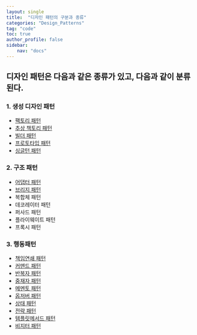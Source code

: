 ```yaml
---
layout: single
title:  "디자인 패턴의 구분과 종류"
categories: "Design_Patterns"
tag: "code"
toc: true
author_profile: false
sidebar:
    nav: "docs"
---
```


## 디자인 패턴은 다음과 같은 종류가 있고, 다음과 같이 분류된다.  


### 1. 생성 디자인 패턴  
- [팩토리 패턴](https://gihak111.github.io/design_patterns/2024/10/15/Design_Patterns_2_upload.html)    
- [추상 책토리 패턴](https://gihak111.github.io/design_patterns/2024/10/18/Design_Patterns_3_upload.html)  
- [빌더 패턴](https://gihak111.github.io/design_patterns/2024/10/19/Design_Patterns_4_upload.html)  
- [프로토타입 패턴](https://gihak111.github.io/design_patterns/2024/11/06/Design_Patterns_6_upload.html)  
- [싱글턴 패턴](https://gihak111.github.io/design_patterns/2024/10/14/Design_Patterns_1_upload.html)    

### 2. 구조 패턴  
- [어댑터 패턴](https://gihak111.github.io/design_patterns/2024/11/26/Design_Patterns_17_upload.html)  
- [브리지 패턴](https://gihak111.github.io/design_patterns/2024/11/21/Design_Patterns_12_upload.html)  
- 복합체 패턴  
- 데코레이터 패턴  
- 퍼사드 패턴  
- 플라이웨이트 패턴  
- 프록시 패턴  

### 3. 행동패턴  
- [책임연쇄 패턴](https://gihak111.github.io/design_patterns/2024/11/20/Design_Patterns_11_upload.html)  
- [커맨드 패턴](https://gihak111.github.io/design_patterns/2024/11/19/Design_Patterns_10_upload.html)  
- [반복자 패턴](https://gihak111.github.io/design_patterns/2024/11/22/Design_Patterns_13_upload.html)  
- [중재자 패턴](https://gihak111.github.io/design_patterns/2024/11/23/Design_Patterns_14_upload)  
- [메멘토 패턴](https://gihak111.github.io/design_patterns/2024/11/24/Design_Patterns_15_upload)  
- [옵저버 패턴](https://gihak111.github.io/design_patterns/2024/11/16/Design_Patterns_7_upload.html)  
- [상태 패턴](https://gihak111.github.io/design_patterns/2024/11/17/Design_Patterns_8_upload.html)  
- [전략 패턴](https://gihak111.github.io/design_patterns/2024/11/03/Design_Patterns_5_upload.html)   
- [템플릿메서드 패턴](https://gihak111.github.io/design_patterns/2024/11/18/Design_Patterns_9_upload.html)  
- [비지터 패턴](https://gihak111.github.io/design_patterns/2024/11/25/Design_Patterns_16_upload.html)  